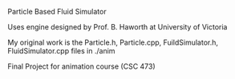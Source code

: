 Particle Based Fluid Simulator

Uses engine designed by Prof. B. Haworth at University of Victoria 

My original work is the Particle.h, Particle.cpp, FuildSimulator.h, FluidSimulator.cpp files in ./anim

Final Project for animation course (CSC 473)
